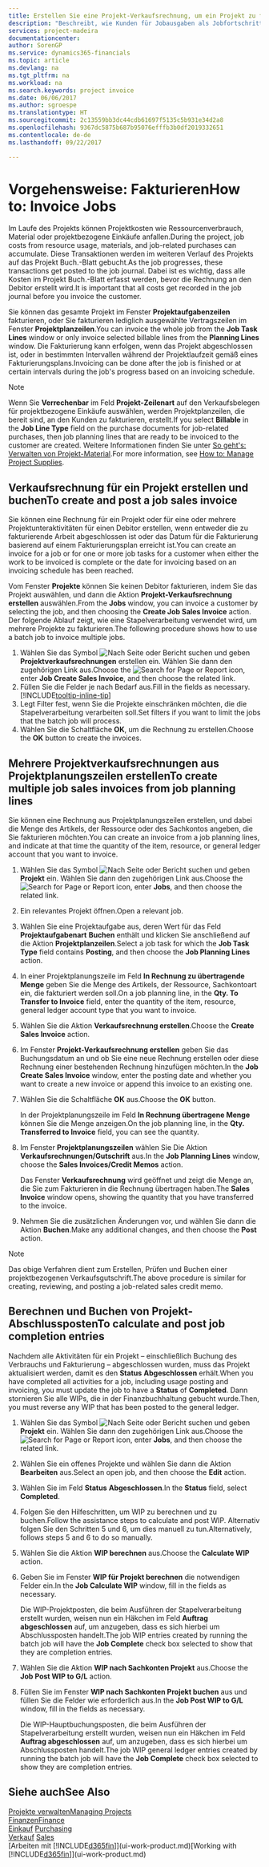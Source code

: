 ```yaml
---
title: Erstellen Sie eine Projekt-Verkaufsrechnung, um ein Projekt zu fakturieren| Microsoft Docs
description: "Beschreibt, wie Kunden für Jobausgaben als Jobfortschritt Rechnung gestellt wird."
services: project-madeira
documentationcenter: 
author: SorenGP
ms.service: dynamics365-financials
ms.topic: article
ms.devlang: na
ms.tgt_pltfrm: na
ms.workload: na
ms.search.keywords: project invoice
ms.date: 06/06/2017
ms.author: sgroespe
ms.translationtype: HT
ms.sourcegitcommit: 2c13559bb3dc44cdb61697f5135c5b931e34d2a8
ms.openlocfilehash: 9367dc5875b687b95076efffb3b0df2019332651
ms.contentlocale: de-de
ms.lasthandoff: 09/22/2017

---
```

# <a name="how-to-invoice-jobs"></a><span data-ttu-id="325db-103">Vorgehensweise: Fakturieren</span><span class="sxs-lookup"><span data-stu-id="325db-103">How to: Invoice Jobs</span></span>
<span data-ttu-id="325db-104">Im Laufe des Projekts können Projektkosten wie Ressourcenverbrauch, Material oder projektbezogene Einkäufe anfallen.</span><span class="sxs-lookup"><span data-stu-id="325db-104">During the project, job costs from resource usage, materials, and job-related purchases can accumulate.</span></span> <span data-ttu-id="325db-105">Diese Transaktionen werden im weiteren Verlauf des Projekts auf das Projekt Buch.-Blatt gebucht.</span><span class="sxs-lookup"><span data-stu-id="325db-105">As the job progresses, these transactions get posted to the job journal.</span></span> <span data-ttu-id="325db-106">Dabei ist es wichtig, dass alle Kosten im Projekt Buch.-Blatt erfasst werden, bevor die Rechnung an den Debitor erstellt wird.</span><span class="sxs-lookup"><span data-stu-id="325db-106">It is important that all costs get recorded in the job journal before you invoice the customer.</span></span>

<span data-ttu-id="325db-107">Sie können das gesamte Projekt im Fenster **Projektaufgabenzeilen** fakturieren, oder Sie fakturieren lediglich ausgewählte Vertragszeilen im Fenster **Projektplanzeilen**.</span><span class="sxs-lookup"><span data-stu-id="325db-107">You can invoice the whole job from the **Job Task Lines** window or only invoice selected billable lines from the **Planning Lines** window.</span></span> <span data-ttu-id="325db-108">Die Fakturierung kann erfolgen, wenn das Projekt abgeschlossen ist, oder in bestimmten Intervallen während der Projektlaufzeit gemäß eines Fakturierungsplans.</span><span class="sxs-lookup"><span data-stu-id="325db-108">Invoicing can be done after the job is finished or at certain intervals during the job's progress based on an invoicing schedule.</span></span>

> [!NOTE]  
>   <span data-ttu-id="325db-109">Wenn Sie **Verrechenbar** im Feld **Projekt-Zeilenart** auf den Verkaufsbelegen für projektbezogene Einkäufe auswählen, werden Projektplanzeilen, die bereit sind, an den Kunden zu fakturieren, erstellt.</span><span class="sxs-lookup"><span data-stu-id="325db-109">If you select **Billable** in the **Job Line Type** field on the purchase documents for job-related purchases, then job planning lines that are ready to be invoiced to the customer are created.</span></span> <span data-ttu-id="325db-110">Weitere Informationen finden Sie unter [So geht's: Verwalten von Projekt-Material](projects-how-manage-project-supplies.md).</span><span class="sxs-lookup"><span data-stu-id="325db-110">For more information, see [How to: Manage Project Supplies](projects-how-manage-project-supplies.md).</span></span>

## <a name="to-create-and-post-a-job-sales-invoice"></a><span data-ttu-id="325db-111">Verkaufsrechnung für ein Projekt erstellen und buchen</span><span class="sxs-lookup"><span data-stu-id="325db-111">To create and post a job sales invoice</span></span>
<span data-ttu-id="325db-112">Sie können eine Rechnung für ein Projekt oder für eine oder mehrere Projektunteraktivitäten für einen Debitor erstellen, wenn entweder die zu fakturierende Arbeit abgeschlossen ist oder das Datum für die Fakturierung basierend auf einem Fakturierungsplan erreicht ist.</span><span class="sxs-lookup"><span data-stu-id="325db-112">You can create an invoice for a job or for one or more job tasks for a customer when either the work to be invoiced is complete or the date for invoicing based on an invoicing schedule has been reached.</span></span>

<span data-ttu-id="325db-113">Vom Fenster **Projekte** können Sie keinen Debitor fakturieren, indem Sie das Projekt auswählen, und dann die Aktion **Projekt-Verkaufsrechnung erstellen** auswählen.</span><span class="sxs-lookup"><span data-stu-id="325db-113">From the **Jobs** window, you can invoice a customer by selecting the job, and then choosing the **Create Job Sales Invoice** action.</span></span> <span data-ttu-id="325db-114">Der folgende Ablauf zeigt, wie eine Stapelverarbeitung verwendet wird, um mehrere Projekte zu fakturieren.</span><span class="sxs-lookup"><span data-stu-id="325db-114">The following procedure shows how to use a batch job to invoice multiple jobs.</span></span>  

1. <span data-ttu-id="325db-115">Wählen Sie das Symbol ![Nach Seite oder Bericht suchen](media/ui-search/search_small.png "Nach Seite oder Bericht suchen") und geben **Projektverkaufsrechnungen** erstellen ein. Wählen Sie dann den zugehörigen Link aus.</span><span class="sxs-lookup"><span data-stu-id="325db-115">Choose the ![Search for Page or Report](media/ui-search/search_small.png "Search for Page or Report icon") icon, enter **Job Create Sales Invoice**, and then choose the related link.</span></span>  
2. <span data-ttu-id="325db-116">Füllen Sie die Felder je nach Bedarf aus.</span><span class="sxs-lookup"><span data-stu-id="325db-116">Fill in the fields as necessary.</span></span> [!INCLUDE[tooltip-inline-tip](includes/tooltip-inline-tip_md.md)]
3. <span data-ttu-id="325db-117">Legt Filter fest, wenn Sie die Projekte einschränken möchten, die die Stapelverarbeitung verarbeiten soll.</span><span class="sxs-lookup"><span data-stu-id="325db-117">Set filters if you want to limit the jobs that the batch job will process.</span></span>
4. <span data-ttu-id="325db-118">Wählen Sie die Schaltfläche **OK**, um die Rechnung zu erstellen.</span><span class="sxs-lookup"><span data-stu-id="325db-118">Choose the **OK** button to create the invoices.</span></span>  

## <a name="to-create-multiple-job-sales-invoices-from-job-planning-lines"></a><span data-ttu-id="325db-119">Mehrere Projektverkaufsrechnungen aus Projektplanungszeilen erstellen</span><span class="sxs-lookup"><span data-stu-id="325db-119">To create multiple job sales invoices from job planning lines</span></span>
<span data-ttu-id="325db-120">Sie können eine Rechnung aus Projektplanungszeilen erstellen, und dabei die Menge des Artikels, der Ressource oder des Sachkontos angeben, die Sie fakturieren möchten.</span><span class="sxs-lookup"><span data-stu-id="325db-120">You can create an invoice from a job planning lines, and indicate at that time the quantity of the item, resource, or general ledger account that you want to invoice.</span></span>

1. <span data-ttu-id="325db-121">Wählen Sie das Symbol ![Nach Seite oder Bericht suchen](media/ui-search/search_small.png "Nach Seite oder Bericht suchen") und geben **Projekt** ein. Wählen Sie dann den zugehörigen Link aus.</span><span class="sxs-lookup"><span data-stu-id="325db-121">Choose the ![Search for Page or Report](media/ui-search/search_small.png "Search for Page or Report icon") icon, enter **Jobs**, and then choose the related link.</span></span>
2. <span data-ttu-id="325db-122">Ein relevantes Projekt öffnen.</span><span class="sxs-lookup"><span data-stu-id="325db-122">Open a relevant job.</span></span>
3. <span data-ttu-id="325db-123">Wählen Sie eine Projektaufgabe aus, deren Wert für das Feld **Projektaufgabenart** **Buchen** enthält und klicken Sie anschließend auf die Aktion **Projektplanzeilen**.</span><span class="sxs-lookup"><span data-stu-id="325db-123">Select a job task for which the **Job Task Type** field contains **Posting**, and then choose the **Job Planning Lines** action.</span></span>  
4. <span data-ttu-id="325db-124">In einer Projektplanungszeile im Feld **In Rechnung zu übertragende Menge** geben Sie die Menge des Artikels, der Ressource, Sachkontoart ein, die fakturiert werden soll.</span><span class="sxs-lookup"><span data-stu-id="325db-124">On a job planning line, in the **Qty. To Transfer to Invoice** field, enter the quantity of the item, resource, general ledger account type that you want to invoice.</span></span>  
5. <span data-ttu-id="325db-125">Wählen Sie die Aktion **Verkaufsrechnung erstellen**.</span><span class="sxs-lookup"><span data-stu-id="325db-125">Choose the **Create Sales Invoice** action.</span></span>
6. <span data-ttu-id="325db-126">Im Fenster **Projekt-Verkaufsrechnung erstellen** geben Sie das Buchungsdatum an und ob Sie eine neue Rechnung erstellen oder diese Rechnung einer bestehenden Rechnung hinzufügen möchten.</span><span class="sxs-lookup"><span data-stu-id="325db-126">In the **Job Create Sales Invoice** window, enter the posting date and whether you want to create a new invoice or append this invoice to an existing one.</span></span>
7. <span data-ttu-id="325db-127">Wählen Sie die Schaltfläche **OK** aus.</span><span class="sxs-lookup"><span data-stu-id="325db-127">Choose the **OK** button.</span></span>  

    <span data-ttu-id="325db-128">In der Projektplanungszeile im Feld **In Rechnung übertragene Menge** können Sie die Menge anzeigen.</span><span class="sxs-lookup"><span data-stu-id="325db-128">On the job planning line, in the **Qty. Transferred to Invoice** field, you can see the quantity.</span></span>
8. <span data-ttu-id="325db-129">Im Fenster **Projektplanungszeilen** wählen Sie Die Aktion **Verkaufsrechnungen/Gutschrift** aus.</span><span class="sxs-lookup"><span data-stu-id="325db-129">In the **Job Planning Lines** window, choose the **Sales Invoices/Credit Memos** action.</span></span>

    <span data-ttu-id="325db-130">Das Fenster **Verkaufsrechnung** wird geöffnet und zeigt die Menge an, die Sie zum Fakturieren in die Rechnung übertragen haben.</span><span class="sxs-lookup"><span data-stu-id="325db-130">The **Sales Invoice** window opens, showing the quantity that you have transferred to the invoice.</span></span>  
9. <span data-ttu-id="325db-131">Nehmen Sie die zusätzlichen Änderungen vor, und wählen Sie dann die Aktion **Buchen**.</span><span class="sxs-lookup"><span data-stu-id="325db-131">Make any additional changes, and then choose the **Post** action.</span></span>

> [!NOTE]  
>   <span data-ttu-id="325db-132">Das obige Verfahren dient zum Erstellen, Prüfen und Buchen einer projektbezogenen Verkaufsgutschrift.</span><span class="sxs-lookup"><span data-stu-id="325db-132">The above procedure is similar for creating, reviewing, and posting a job-related sales credit memo.</span></span>

## <a name="to-calculate-and-post-job-completion-entries"></a><span data-ttu-id="325db-133">Berechnen und Buchen von Projekt-Abschlussposten</span><span class="sxs-lookup"><span data-stu-id="325db-133">To calculate and post job completion entries</span></span>
<span data-ttu-id="325db-134">Nachdem alle Aktivitäten für ein Projekt – einschließlich Buchung des Verbrauchs und Fakturierung – abgeschlossen wurden, muss das Projekt aktualisiert werden, damit es den **Status** **Abgeschlossen** erhält.</span><span class="sxs-lookup"><span data-stu-id="325db-134">When you have completed all activities for a job, including usage posting and invoicing, you must update the job to have a **Status** of **Completed**.</span></span> <span data-ttu-id="325db-135">Dann stornieren Sie alle WIPs, die in der Finanzbuchhaltung gebucht wurde.</span><span class="sxs-lookup"><span data-stu-id="325db-135">Then, you must reverse any WIP that has been posted to the general ledger.</span></span>

1. <span data-ttu-id="325db-136">Wählen Sie das Symbol ![Nach Seite oder Bericht suchen](media/ui-search/search_small.png "Nach Seite oder Bericht suchen") und geben **Projekt** ein. Wählen Sie dann den zugehörigen Link aus.</span><span class="sxs-lookup"><span data-stu-id="325db-136">Choose the ![Search for Page or Report](media/ui-search/search_small.png "Search for Page or Report icon") icon, enter **Jobs**, and then choose the related link.</span></span>  
2. <span data-ttu-id="325db-137">Wählen Sie ein offenes Projekte und wählen Sie dann die Aktion **Bearbeiten** aus.</span><span class="sxs-lookup"><span data-stu-id="325db-137">Select an open job, and then choose the **Edit** action.</span></span>
3. <span data-ttu-id="325db-138">Wählen Sie im Feld **Status** **Abgeschlossen**.</span><span class="sxs-lookup"><span data-stu-id="325db-138">In the **Status** field, select **Completed**.</span></span>
4. <span data-ttu-id="325db-139">Folgen Sie den Hilfeschritten, um WIP zu berechnen und zu buchen.</span><span class="sxs-lookup"><span data-stu-id="325db-139">Follow the assistance steps to calculate and post WIP.</span></span> <span data-ttu-id="325db-140">Alternativ folgen Sie den Schritten 5 und 6, um dies manuell zu tun.</span><span class="sxs-lookup"><span data-stu-id="325db-140">Alternatively, follows steps 5 and 6 to do so manually.</span></span>  
5. <span data-ttu-id="325db-141">Wählen Sie die Aktion **WIP berechnen** aus.</span><span class="sxs-lookup"><span data-stu-id="325db-141">Choose the **Calculate WIP** action.</span></span>
6. <span data-ttu-id="325db-142">Geben Sie im Fenster **WIP für Projekt berechnen** die notwendigen Felder ein.</span><span class="sxs-lookup"><span data-stu-id="325db-142">In the **Job Calculate WIP** window, fill in the fields as necessary.</span></span>  

     <span data-ttu-id="325db-143">Die WIP-Projektposten, die beim Ausführen der Stapelverarbeitung erstellt wurden, weisen nun ein Häkchen im Feld **Auftrag abgeschlossen** auf, um anzugeben, dass es sich hierbei um Abschlussposten handelt.</span><span class="sxs-lookup"><span data-stu-id="325db-143">The job WIP entries created by running the batch job will have the **Job Complete** check box selected to show that they are completion entries.</span></span>  
7. <span data-ttu-id="325db-144">Wählen Sie die Aktion **WIP nach Sachkonten Projekt** aus.</span><span class="sxs-lookup"><span data-stu-id="325db-144">Choose the **Job Post WIP to G/L** action.</span></span>
8. <span data-ttu-id="325db-145">Füllen Sie im Fenster **WIP nach Sachkonten Projekt buchen** aus und füllen Sie die Felder wie erforderlich aus.</span><span class="sxs-lookup"><span data-stu-id="325db-145">In the **Job Post WIP to G/L** window, fill in the fields as necessary.</span></span>  

     <span data-ttu-id="325db-146">Die WIP-Hauptbuchungsposten, die beim Ausführen der Stapelverarbeitung erstellt wurden, weisen nun ein Häkchen im Feld **Auftrag abgeschlossen** auf, um anzugeben, dass es sich hierbei um Abschlussposten handelt.</span><span class="sxs-lookup"><span data-stu-id="325db-146">The job WIP general ledger entries created by running the batch job will have the **Job Complete** check box selected to show they are completion entries.</span></span>

## <a name="see-also"></a><span data-ttu-id="325db-147">Siehe auch</span><span class="sxs-lookup"><span data-stu-id="325db-147">See Also</span></span>
[<span data-ttu-id="325db-148">Projekte verwalten</span><span class="sxs-lookup"><span data-stu-id="325db-148">Managing Projects</span></span>](projects-manage-projects.md)  
[<span data-ttu-id="325db-149">Finanzen</span><span class="sxs-lookup"><span data-stu-id="325db-149">Finance</span></span>](finance.md)  
<span data-ttu-id="325db-150">[Einkauf](purchasing-manage-purchasing.md)       </span><span class="sxs-lookup"><span data-stu-id="325db-150">[Purchasing](purchasing-manage-purchasing.md)       </span></span>  
<span data-ttu-id="325db-151">[Verkauf](sales-manage-sales.md)    </span><span class="sxs-lookup"><span data-stu-id="325db-151">[Sales](sales-manage-sales.md)    </span></span>  
<span data-ttu-id="325db-152">[Arbeiten mit [!INCLUDE[d365fin](includes/d365fin_md.md)]](ui-work-product.md)</span><span class="sxs-lookup"><span data-stu-id="325db-152">[Working with [!INCLUDE[d365fin](includes/d365fin_md.md)]](ui-work-product.md)</span></span>  

